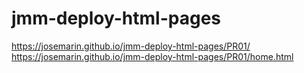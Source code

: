 # jmm-deploy-html-pages

https://josemarin.github.io/jmm-deploy-html-pages/PR01/
https://josemarin.github.io/jmm-deploy-html-pages/PR01/home.html
